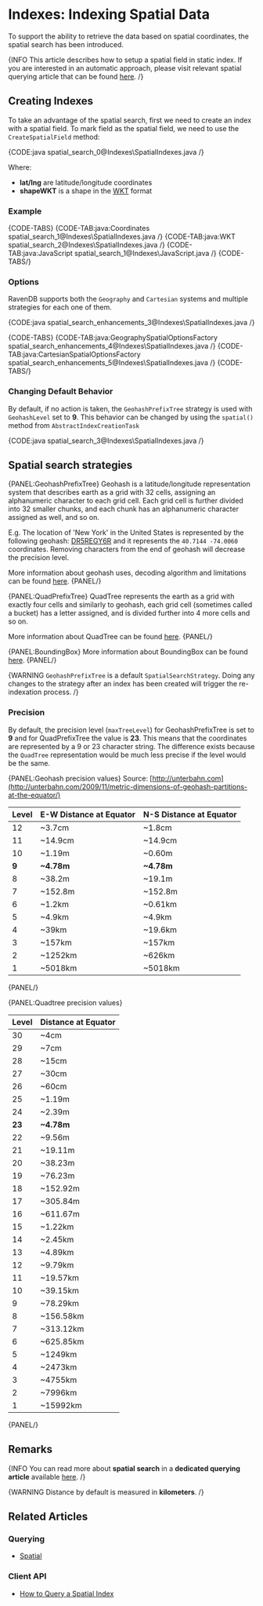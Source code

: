 # Indexes: Indexing Spatial Data

To support the ability to retrieve the data based on spatial coordinates, the spatial search has been introduced.

{INFO This article describes how to setup a spatial field in static index. If you are interested in an automatic approach, please visit relevant spatial querying article that can be found [here](../indexes/querying/spatial). /}

## Creating Indexes

To take an advantage of the spatial search, first we need to create an index with a spatial field. To mark field as the spatial field, we need to use the `CreateSpatialField` method:

{CODE:java spatial_search_0@Indexes\SpatialIndexes.java /}

Where:   
     
*	**lat/lng** are latitude/longitude coordinates   
*	**shapeWKT** is a shape in the [WKT](https://en.wikipedia.org/wiki/Well-known_text_representation_of_geometry) format    

### Example

{CODE-TABS}
{CODE-TAB:java:Coordinates spatial_search_1@Indexes\SpatialIndexes.java /}
{CODE-TAB:java:WKT spatial_search_2@Indexes\SpatialIndexes.java /}
{CODE-TAB:java:JavaScript spatial_search_1@Indexes\JavaScript.java /}
{CODE-TABS/}

### Options

RavenDB supports both the `Geography` and `Cartesian` systems and multiple strategies for each one of them.

{CODE:java spatial_search_enhancements_3@Indexes\SpatialIndexes.java /}

{CODE-TABS}
{CODE-TAB:java:GeographySpatialOptionsFactory spatial_search_enhancements_4@Indexes\SpatialIndexes.java /}
{CODE-TAB:java:CartesianSpatialOptionsFactory spatial_search_enhancements_5@Indexes\SpatialIndexes.java /}
{CODE-TABS/}

### Changing Default Behavior

By default, if no action is taken, the `GeohashPrefixTree` strategy is used with `GeohashLevel` set to **9**. This behavior can be changed by using the `spatial()` method from `AbstractIndexCreationTask`

{CODE:java spatial_search_3@Indexes\SpatialIndexes.java /}

## Spatial search strategies

{PANEL:GeohashPrefixTree}
Geohash is a latitude/longitude representation system that describes earth as a grid with 32 cells, assigning an alphanumeric character to each grid cell. Each grid cell is further divided into 32 smaller chunks, and each chunk has an alphanumeric character assigned as well, and so on.

E.g. The location of 'New York' in the United States is represented by the following geohash: [DR5REGY6R](http://geohash.org/dr5regy6r) and it represents the `40.7144 -74.0060` coordinates. Removing characters from the end of geohash will decrease the precision level.

More information about geohash uses, decoding algorithm and limitations can be found [here](https://en.wikipedia.org/wiki/Geohash).
{PANEL/}

{PANEL:QuadPrefixTree}
QuadTree represents the earth as a grid with exactly four cells and similarly to geohash, each grid cell (sometimes called a bucket) has a letter assigned, and is divided further into 4 more cells and so on.

More information about QuadTree can be found [here](https://en.wikipedia.org/wiki/Quadtree).
{PANEL/}

{PANEL:BoundingBox}
More information about BoundingBox can be found [here](https://en.wikipedia.org/wiki/Minimum_bounding_rectangle).
{PANEL/}

{WARNING `GeohashPrefixTree` is a default `SpatialSearchStrategy`. Doing any changes to the strategy after an index has been created will trigger the re-indexation process. /}

### Precision

By default, the precision level (`maxTreeLevel`) for GeohashPrefixTree is set to **9** and for QuadPrefixTree the value is **23**. This means that the coordinates are represented by a 9 or 23 character string. The difference exists because the `QuadTree` representation would be much less precise if the level would be the same.

{PANEL:Geohash precision values}
Source: [http://unterbahn.com](http://unterbahn.com/2009/11/metric-dimensions-of-geohash-partitions-at-the-equator/)

| Level | E-W Distance at Equator | N-S Distance at Equator |
|:----- |:------------------------|:------------------------|
| 12    | ~3.7cm                  | ~1.8cm                  |
| 11    | ~14.9cm                 | ~14.9cm                 |
| 10    | ~1.19m                  | ~0.60m                  |
| **9** | **~4.78m**              | **~4.78m**              |
| 8     | ~38.2m                  | ~19.1m                  |
| 7     | ~152.8m                 | ~152.8m                 |
| 6     | ~1.2km                  | ~0.61km                 |
| 5     | ~4.9km                  | ~4.9km                  |
| 4     | ~39km                   | ~19.6km                 |
| 3     | ~157km                  | ~157km                  |
| 2     | ~1252km                 | ~626km                  |
| 1     | ~5018km                 | ~5018km                 |

{PANEL/}

{PANEL:Quadtree precision values}

| Level | Distance at Equator |
|:-------|:-------------------|
| 30     | ~4cm               |
| 29     | ~7cm               |
| 28     | ~15cm              |
| 27     | ~30cm              |
| 26     | ~60cm              |
| 25     | ~1.19m             |
| 24     | ~2.39m             |
| **23** | **~4.78m**         |
| 22     | ~9.56m             |
| 21     | ~19.11m            |
| 20     | ~38.23m            |
| 19     | ~76.23m            |
| 18     | ~152.92m           |
| 17     | ~305.84m           |
| 16     | ~611.67m           |
| 15     | ~1.22km            |
| 14     | ~2.45km            |
| 13     | ~4.89km            |
| 12     | ~9.79km            |
| 11     | ~19.57km           |
| 10     | ~39.15km           |
| 9      | ~78.29km           |
| 8      | ~156.58km          |
| 7      | ~313.12km          |
| 6      | ~625.85km          |
| 5      | ~1249km            |
| 4      | ~2473km            |
| 3      | ~4755km            |
| 2      | ~7996km            |
| 1      | ~15992km           |

{PANEL/}

## Remarks

{INFO You can read more about **spatial search** in a **dedicated querying article** available [here](../indexes/querying/spatial). /}

{WARNING Distance by default is measured in **kilometers**. /}

## Related Articles

### Querying

- [Spatial](../indexes/querying/spatial)

### Client API

- [How to Query a Spatial Index](../client-api/session/querying/how-to-query-a-spatial-index)
